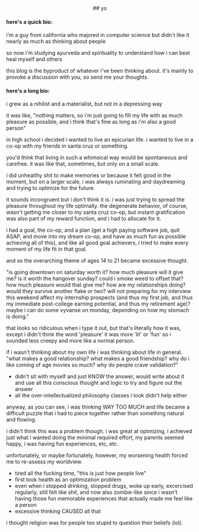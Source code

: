 <center>
## yo
</center>

#### here's a quick bio:

i'm a guy from california who majored in computer science but didn't like it nearly as much as thinking about people

so now i'm studying ayurveda and spirituality to understand how i can best heal myself and others

this blog is the byproduct of whatever i've been thinking about. it's mainly to provoke a discussion with you, so send me your thoughts.

#### here's a long bio:

i grew as a nihilist and a materialist, but not in a depressing way

it was like, "nothing matters, so i'm just going to fill my life with as much pleasure as possible, and i think that's fine as long as i'm also a good person"

in high school i decided i wanted to live an epicurian life. i wanted to live in a co-op with my friends in santa cruz or something.

you'd think that living in such a whimsical way would be spontaneous and carefree. it was like that, sometimes, but only on a small scale.

i did unhealthy shit to make memories or because it felt good in the moment, but on a larger scale, i was always ruminating and daydreaming and trying to optimize for the future.

it sounds incongruent but i don't think it is. i was just trying to spread the pleasure throughout my life optimally. the degenerate behavior, of course, wasn't getting me closer to my santa cruz co-op, but instant gratification was also part of my reward function, and i had to allocate for it.

i had a goal, the co-op, and a plan (get a high paying software job, quit ASAP, and move into my dream co-op, and have as much fun as possible achieving all of this), and like all good goal achievers, i tried to make every moment of my life fit in that goal.

and so the overarching theme of ages 14 to 21 became excessive thought.

"is going downtown on saturday worth it? how much pleasure will it give me? is it worth the hangover sunday? could i smoke weed to offset that? how much pleasure would that give me? how are my relationships doing? would they survive another flake or two? will not preparing for my interview this weekend affect my internship prospects (and thus my first job, and thus my immediate post-college earning potential, and thus my retirement age)? maybe i can do some vyvanse on monday, depending on how my stomach is doing."

that looks so ridiculous when i type it out, but that's literally how it was, except i didn't think the word 'pleasure' it was more 'lit' or 'fun' so i sounded less creepy and more like a normal person.

if i wasn't thinking about my own life i was thinking about life in general. "what makes a good relationship? what makes a good friendship? why do i like coming of age movies so much? why do people crave validation?"

- didn't sit with myself and just KNOW the answer, would write about it and use all this conscious thought and logic to try and figure out the answer
- all the over-intellectualized philosophy classes i took didn't help either

anyway, as you can see, i was thinking WAY TOO MUCH and life became a difficult puzzle that i had to piece together rather than something natural and flowing.

i didn't think this was a problem though. i was great at optmizing, i achieved just what i wanted doing the minimal required effort, my parents seemed happy, i was having fun experiences, etc, etc.

unfortunately, or maybe fortunately, however, my worsening health forced me to re-assess my worldview.

- tired all the fucking time, "this is just how people live"
- first took health as an optimization problem
- even when i stopped drinking, stopped drugs, woke up early, excercised regularly, still felt like shit, and now also zombie-like since i wasn't having those fun memorable experiences that actually made me feel like a person
- excessive thinking CAUSED all that

i thought religion was for people too stupid to question their beliefs (lol).

